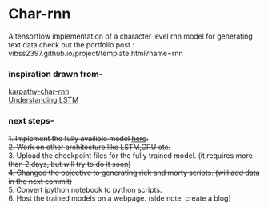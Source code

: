 # Char-rnn
A tensorflow implementation of a character level rnn model for generating text data
check out the portfolio post : vibss2397.github.io/project/template.html?name=rnn  
### inspiration drawn from-
[karpathy-char-rnn](https://gist.github.com/karpathy/d4dee566867f8291f086)  
[Understanding LSTM](https://colah.github.io/posts/2015-08-Understanding-LSTMs/)

### next steps-
<s>1. Implement the fully availible model [here](https://github.com/karpathy/char-rnn).</s>  
<s>2. Work on other architecture like LSTM,GRU etc.</s>  
<s>3. Upload the checkpoint files for the fully trained model. (it requires more than 2 days, but will try to do it soon)</s>  
<s>4. Changed the objective to generating rick and morty scripts. (will add data in the next commit)</s>  
5. Convert ipython notebook to python scripts.  
6. Host the trained models on a webpage. (side note, create a blog)  
